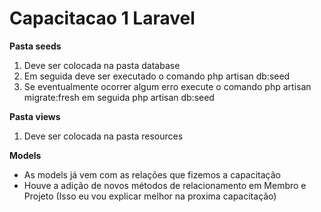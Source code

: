 <h1>Capacitacao 1 Laravel</h1>
<b>Pasta seeds</b>
<ol>
	<li>Deve ser colocada na pasta database</li>
	<li>Em seguida deve ser executado o comando php artisan db:seed</li>
	<li>Se eventualmente ocorrer algum erro execute o comando php artisan migrate:fresh em seguida php artisan db:seed</li>
</ol>

<b>Pasta views</b>
<ol>
	<li>Deve ser colocada na pasta resources</li>
</ol>

<b>Models</b>
<ul>
	<li>As models já vem com as relações que fizemos  a capacitação</li>
	<li>Houve a adição de novos métodos de relacionamento em Membro e Projeto (Isso eu vou explicar melhor na proxima capacitação)</li>
</ul>


